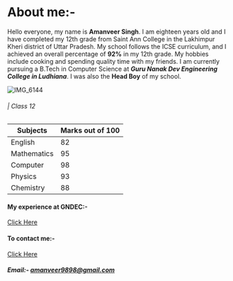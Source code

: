 # About me:-
Hello everyone, my name is **Amanveer Singh**. I am eighteen years old and I have completed my 12th grade from Saint Ann College in the Lakhimpur Kheri district of Uttar Pradesh. My school follows the ICSE curriculum, and I achieved an overall percentage of **92%** in my 12th grade. My hobbies include cooking and spending quality time with my friends. I am currently pursuing a B.Tech in Computer Science at ***Guru Nanak Dev Engineering College in Ludhiana***. I was also the **Head Boy** of my school.

![IMG_6144](https://github.com/user-attachments/assets/5122328d-247b-416e-9b42-d8395b4870c5)

###### | Class 12

|  Subjects    |Marks out of 100|
|--------------|----------------|
|  English     |    82          |
|  Mathematics |    95          |
|  Computer    |    98          |
|  Physics     |    93          |
|  Chemistry   |    88          |

#### My experience at GNDEC:-
[Click Here](https://amangndec.github.io/learning.github.io/)
#### To contact me:-
[Click Here](https://www.instagram.com/aman_veer_9898/)
##### Email:- amanveer9898@gmail.com
